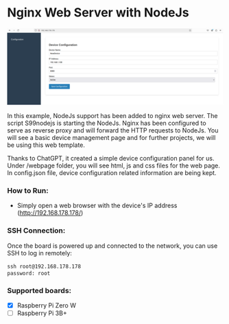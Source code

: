 # Nginx Web Server with NodeJs

![Screenshot of the example web page.](../images/nginx_nodejs.png)

In this example, NodeJs support has been added to nginx web server. The script S99nodejs is starting the NodeJs. Nginx has been configured to serve as reverse proxy and will forward the HTTP requests to NodeJs.  You will see a basic device management page and for further projects, we will be using this web template.

Thanks to ChatGPT, it created a simple device configuration panel for us. Under /webpage folder, you will see html, js and css files for the web page. In config.json file, device configuration related information are being kept.

### How to Run:
* Simply open a web browser with the device's IP address (http://192.168.178.178/)

### SSH Connection:
Once the board is powered up and connected to the network, you can use SSH to log in remotely:
```
ssh root@192.168.178.178
password: root
```

### Supported boards:
- [x] Raspberry Pi Zero W
- [ ] Raspberry Pi 3B+
